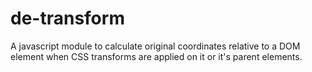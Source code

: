 # de-transform
A javascript module to calculate original coordinates relative to a DOM element when CSS transforms are applied on it or it's parent elements.
